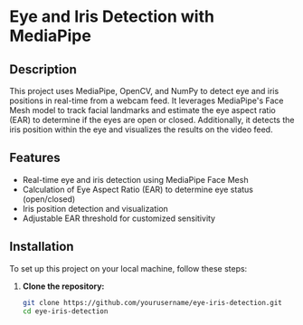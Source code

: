 # Eye and Iris Detection with MediaPipe

## Description

This project uses MediaPipe, OpenCV, and NumPy to detect eye and iris positions in real-time from a webcam feed. It leverages MediaPipe's Face Mesh model to track facial landmarks and estimate the eye aspect ratio (EAR) to determine if the eyes are open or closed. Additionally, it detects the iris position within the eye and visualizes the results on the video feed.

## Features

- Real-time eye and iris detection using MediaPipe Face Mesh
- Calculation of Eye Aspect Ratio (EAR) to determine eye status (open/closed)
- Iris position detection and visualization
- Adjustable EAR threshold for customized sensitivity

## Installation

To set up this project on your local machine, follow these steps:

1. **Clone the repository:**

   ```bash
   git clone https://github.com/yourusername/eye-iris-detection.git
   cd eye-iris-detection
